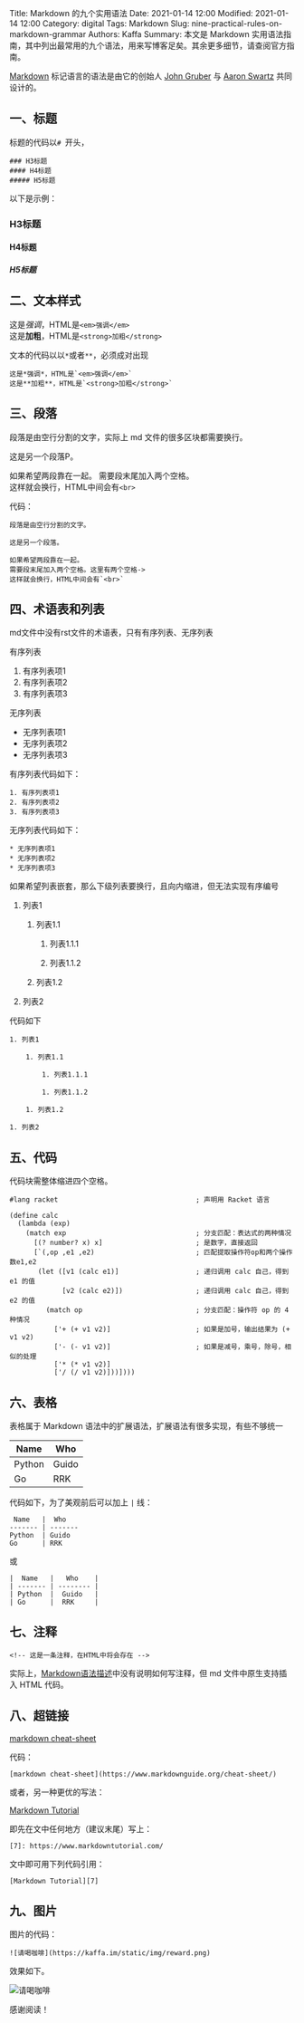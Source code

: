 Title: Markdown 的九个实用语法
Date: 2021-01-14 12:00
Modified: 2021-01-14 12:00
Category: digital
Tags: Markdown
Slug: nine-practical-rules-on-markdown-grammar
Authors: Kaffa
Summary: 本文是 Markdown 实用语法指南，其中列出最常用的九个语法，用来写博客足矣。其余更多细节，请查阅官方指南。


[Markdown][2] 标记语言的语法是由它的创始人 [John Gruber][3] 与 [Aaron Swartz][4] 共同设计的。

## 一、标题
    
标题的代码以`# `开头，

    ### H3标题
    #### H4标题
    ##### H5标题

以下是示例：

### H3标题
#### H4标题
##### H5标题

## 二、文本样式

这是*强调*，HTML是`<em>强调</em>`    
这是**加粗**，HTML是`<strong>加粗</strong>`


文本的代码以以`*`或者`**`，必须成对出现

    这是*强调*，HTML是`<em>强调</em>`  
    这是**加粗**，HTML是`<strong>加粗</strong>`

## 三、段落

段落是由空行分割的文字，实际上 md 文件的很多区块都需要换行。

这是另一个段落P。

如果希望两段靠在一起。
需要段末尾加入两个空格。  
这样就会换行，HTML中间会有`<br>`
    
代码：

    段落是由空行分割的文字。
    
    这是另一个段落。
    
    如果希望两段靠在一起。
    需要段末尾加入两个空格。这里有两个空格->  
    这样就会换行，HTML中间会有`<br>`
    
## 四、术语表和列表

md文件中没有rst文件的术语表，只有有序列表、无序列表

有序列表

1. 有序列表项1
2. 有序列表项2
3. 有序列表项3

无序列表

* 无序列表项1
* 无序列表项2
* 无序列表项3

有序列表代码如下：

    1. 有序列表项1
    2. 有序列表项2
    3. 有序列表项3

无序列表代码如下：

    * 无序列表项1
    * 无序列表项2
    * 无序列表项3

如果希望列表嵌套，那么下级列表要换行，且向内缩进，但无法实现有序编号

1. 列表1

    1. 列表1.1
    
        1. 列表1.1.1
        
        1. 列表1.1.2
    
    1. 列表1.2
        
1. 列表2

代码如下

    1. 列表1
    
        1. 列表1.1
        
            1. 列表1.1.1
            
            1. 列表1.1.2
        
        1. 列表1.2
            
    1. 列表2

## 五、代码

代码块需整体缩进四个空格。

    #lang racket                                  ; 声明用 Racket 语言
    
    (define calc
      (lambda (exp)
        (match exp                                ; 分支匹配：表达式的两种情况
          [(? number? x) x]                       ; 是数字，直接返回
          [`(,op ,e1 ,e2)                         ; 匹配提取操作符op和两个操作数e1,e2
           (let ([v1 (calc e1)]                   ; 递归调用 calc 自己，得到 e1 的值
                 [v2 (calc e2)])                  ; 递归调用 calc 自己，得到 e2 的值
             (match op                            ; 分支匹配：操作符 op 的 4 种情况
               ['+ (+ v1 v2)]                     ; 如果是加号，输出结果为 (+ v1 v2)
               ['- (- v1 v2)]                     ; 如果是减号，乘号，除号，相似的处理
               ['* (* v1 v2)]
               ['/ (/ v1 v2)]))])))


## 六、表格

表格属于 Markdown 语法中的扩展语法，扩展语法有很多实现，有些不够统一
  
 Name   |  Who
------- | -------
Python  | Guido  
Go      | RRK

代码如下，为了美观前后可以加上 `|` 线：
    
     Name   |  Who
    ------- | -------
    Python  | Guido  
    Go      | RRK

或

    |  Name   |   Who    |
    | ------- | -------- |
    | Python  |  Guido   |
    | Go      |  RRK     |


## 七、注释

<!-- 这是一条注释，在HTML中将会存在 -->

    <!-- 这是一条注释，在HTML中将会存在 -->
    
实际上，[Markdown语法描述][5]中没有说明如何写注释，但 md 文件中原生支持插入 HTML 代码。

## 八、超链接

[markdown cheat-sheet](https://www.markdownguide.org/cheat-sheet/)


代码：

    [markdown cheat-sheet](https://www.markdownguide.org/cheat-sheet/)

或者，另一种更优的写法：

[Markdown Tutorial][7]

即先在文中任何地方（建议末尾）写上：

    [7]: https://www.markdowntutorial.com/

文中即可用下列代码引用：

    [Markdown Tutorial][7]
    

## 九、图片

图片的代码：

    ![请喝咖啡](https://kaffa.im/static/img/reward.png)

效果如下。

![请喝咖啡](https://kaffa.im/static/img/reward.png)

感谢阅读！


[1]: https://kaffa.im/img/reward.png
[2]: https://zh.wikipedia.org/wiki/Markdown
[3]: https://en.wikipedia.org/wiki/John_Gruber
[4]: https://en.wikipedia.org/wiki/Aaron_Swartz
[5]: https://daringfireball.net/projects/markdown/syntax
[6]: https://www.markdownguide.org/cheat-sheet/
[7]: https://www.markdowntutorial.com/


